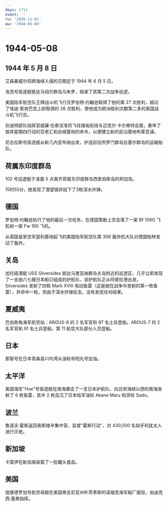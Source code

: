 ```yaml
---
days: 1711
event: ''
ru: '2026-11-01'
ww: '1944-05-08'
---
```


# 1944-05-08

## 1944 年 5 月 8 日

艾森豪威尔将跨海峡入侵的日期定于 1944 年 6 月 5 日。

洛克号驱逐舰抵达马绍尔群岛马朱罗，结束了其第二次战争巡逻。

美国陆军航空队王牌战斗机飞行员罗伯特·约翰逊取得了他的第 27
次胜利，超过了埃迪·里肯巴克上尉取得的 26
次胜利，使他成为欧洲胜利次数第二多的美国战斗机飞行员。

钦迪特部队指挥官威廉·伦泰涅准将飞往缅甸前线与迈克尔·卡尔弗特会面，重申了放弃星期四行动的百老汇和白城基地的命令，以便建立新的前沿基地布莱克浦。

尼古拉斯号驱逐舰从新几内亚布纳出发，护送前往所罗门群岛拉塞尔群岛的运输船队。

## 荷属东印度群岛

102 号巡逻艇于凌晨 5 点离开荷属东印度群岛西里伯斯岛的邦加岛。

15时55分，她发现了潜望镜并投下了3枚深水炸弹。

## 德国

罗伯特·约翰逊执行了他的最后一次任务，在德国策勒上空击落了一架 Bf 109G
飞机和一架 Fw 190 飞机。

从英国皇家空军瑟利基地起飞的美国陆军航空队第 306
轰炸机大队对德国柏林发动了轰炸。

## 关岛

加托级潜艇 USS Silversides
抵达马里亚纳群岛关岛附近的巡逻区，几乎立即发现了一支由六七艘日本船只组成的护航队，该护航队正从阿普拉港出发。Silversides
发射了四枚 Mark XVIII
电动鱼雷（这是她在战争中发射的第一枚鱼雷），并命中一枚，但由于深水炸弹反击，没有发现任何结果。

## 夏威夷

巴伯斯角海军航空站：ARGUS-8 的 2 名军官和 97 名士兵登船。ARGUS-7 的 2
名军官和 91 名士兵登船。第 11 航空大队部分人员登船。

## 日本

那智号在日本青森县川内湾从油轮帝阳丸号加油。

## 太平洋

美国海军"Hoe"号驱逐舰在南海袭击了一支日本护航队，向吕宋海峡以西的南海发射了
6 枚鱼雷，其中 2 枚击沉了日本陆军油轮 Akane Maru 和货轮 Sado。

## 波兰

鲁道夫·霍斯返回奥斯维辛集中营，监督"霍斯行动"，对 430,000
名匈牙利犹太人进行灭绝。

## 新加坡

卡莫伊在新加坡装载了一批罐头食品。

## 美国

提康德罗加号航空母舰在美国弗吉尼亚州朴茨茅斯的诺福克海军船厂服役，由迪克西·基弗指挥。